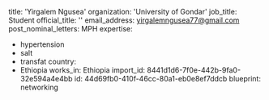 title: 'Yirgalem Ngusea'
organization: 'University of Gondar'
job_title: Student
official_title: ''
email_address: yirgalemngusea77@gmail.com
post_nominal_letters: MPH
expertise:
  - hypertension
  - salt
  - transfat
country:
  - Ethiopia
works_in: Ethiopia
import_id: 8441d1d6-7f0e-442b-9fa0-32e594a4e4bb
id: 44d69fb0-410f-46cc-80a1-eb0e8ef7ddcb
blueprint: networking
